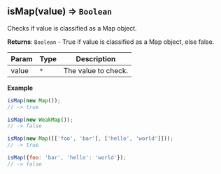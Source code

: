 <a name="isMap"></a>

## isMap(value) ⇒ <code>Boolean</code>
Checks if value is classified as a Map object.

**Returns**: <code>Boolean</code> - True if value is classified as a Map object, else false.  

| Param | Type | Description |
| --- | --- | --- |
| value | <code>\*</code> | The value to check. |

**Example**  
```js
isMap(new Map());
// -> true

isMap(new WeakMap());
// -> false

isMap(new Map([['foo', 'bar'], ['hello', 'world']]));
// -> true

isMap({foo: 'bar', 'hello': 'world'});
// -> false
```
